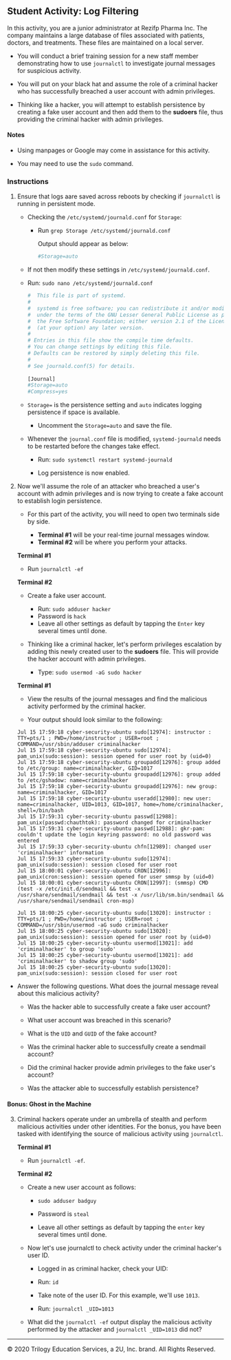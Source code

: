 ## Student Activity: Log Filtering
 
In this activity, you are a junior administrator at Rezifp Pharma Inc. The company maintains a large database of files associated with patients, doctors, and treatments. These files are maintained on a local server.
 
- You will conduct a brief training session for a new staff member demonstrating how to use `journalctl` to investigate journal messages for suspicious activity.
 
- You will put on your black hat and assume the role of a criminal hacker who has successfully breached a user account with admin privileges.
 
- Thinking like a hacker, you will attempt to establish persistence by creating a fake user account and then add them to the **sudoers** file, thus providing the criminal hacker with admin privileges.
 
#### Notes

- Using manpages or Google may come in assistance for this activity. 

- You may need to use the `sudo` command.

### Instructions
  
1. Ensure that logs aare saved across reboots by checking if `journalctl` is running in persistent mode. 

   - Checking the `/etc/systemd/journald.conf` for `Storage`:
 
     - Run `grep Storage /etc/systemd/journald.conf`
 
       Output should appear as below:
    
        ```bash
        #Storage=auto
        ```
    - If not then modify these settings in `/etc/systemd/journald.conf`.
 
     - Run: `sudo nano /etc/systemd/journald.conf`
 
       ```bash
       #  This file is part of systemd.
       #
       #  systemd is free software; you can redistribute it and/or modify it
       #  under the terms of the GNU Lesser General Public License as published by
       #  the Free Software Foundation; either version 2.1 of the License, or
       #  (at your option) any later version.
       #
       # Entries in this file show the compile time defaults.
       # You can change settings by editing this file.
       # Defaults can be restored by simply deleting this file.
       #
       # See journald.conf(5) for details.
 
       [Journal]
       #Storage=auto
       #Compress=yes
       ```
 
     - `Storage=` is the persistence setting and `auto` indicates logging persistence if space is available.
 
       - Uncomment the `Storage=auto` and save the file.
 
    - Whenever the `journal.conf` file is modified, `systemd-journald` needs to be restarted before the changes take effect.
 
      - Run: `sudo systemctl restart systemd-journald`
 
      - Log persistence is now enabled.
 
2. Now we'll assume the role of an attacker who breached a user's account with admin privileges and is now trying to create a fake account to establish login persistence.
 
    - For this part of the activity, you will need to open two terminals side by side.
 
      - **Terminal #1** will be your real-time journal messages window.
      - **Terminal #2** will be where you perform your attacks.
 
   **Terminal #1**
 
     - Run `journalctl -ef`
 
   **Terminal #2**
 
    - Create a fake user account.
 
      - Run: `sudo adduser hacker`
      - Password is `hack`
      - Leave all other settings as default by tapping the `Enter` key several times until done.
 
    - Thinking like a criminal hacker, let's perform privileges escalation by adding this newly created user to the **sudoers** file. This will provide the hacker account with admin privileges.
 
      - Type: `sudo usermod -aG sudo hacker`
 
   **Terminal #1**
 
    - View the results of the journal messages and find the malicious activity performed by the criminal hacker.
 
    - Your output should look similar to the following:
 
     ```
     Jul 15 17:59:18 cyber-security-ubuntu sudo[12974]: instructor : TTY=pts/1 ; PWD=/home/instructor ; USER=root ; COMMAND=/usr/sbin/adduser criminalhacker
     Jul 15 17:59:18 cyber-security-ubuntu sudo[12974]: pam_unix(sudo:session): session opened for user root by (uid=0)
     Jul 15 17:59:18 cyber-security-ubuntu groupadd[12976]: group added to /etc/group: name=criminalhacker, GID=1017
     Jul 15 17:59:18 cyber-security-ubuntu groupadd[12976]: group added to /etc/gshadow: name=criminalhacker
     Jul 15 17:59:18 cyber-security-ubuntu groupadd[12976]: new group: name=criminalhacker, GID=1017
     Jul 15 17:59:18 cyber-security-ubuntu useradd[12980]: new user: name=criminalhacker, UID=1013, GID=1017, home=/home/criminalhacker, shell=/bin/bash
     Jul 15 17:59:31 cyber-security-ubuntu passwd[12988]: pam_unix(passwd:chauthtok): password changed for criminalhacker
     Jul 15 17:59:31 cyber-security-ubuntu passwd[12988]: gkr-pam: couldn't update the login keyring password: no old password was entered
     Jul 15 17:59:33 cyber-security-ubuntu chfn[12989]: changed user 'criminalhacker' information
     Jul 15 17:59:33 cyber-security-ubuntu sudo[12974]: pam_unix(sudo:session): session closed for user root
     Jul 15 18:00:01 cyber-security-ubuntu CRON[12996]: pam_unix(cron:session): session opened for user smmsp by (uid=0)
     Jul 15 18:00:01 cyber-security-ubuntu CRON[12997]: (smmsp) CMD (test -x /etc/init.d/sendmail && test -x /usr/share/sendmail/sendmail && test -x /usr/lib/sm.bin/sendmail && /usr/share/sendmail/sendmail cron-msp)
 
     Jul 15 18:00:25 cyber-security-ubuntu sudo[13020]: instructor : TTY=pts/1 ; PWD=/home/instructor ; USER=root ; COMMAND=/usr/sbin/usermod -aG sudo criminalhacker
     Jul 15 18:00:25 cyber-security-ubuntu sudo[13020]: pam_unix(sudo:session): session opened for user root by (uid=0)
     Jul 15 18:00:25 cyber-security-ubuntu usermod[13021]: add 'criminalhacker' to group 'sudo'
     Jul 15 18:00:25 cyber-security-ubuntu usermod[13021]: add 'criminalhacker' to shadow group 'sudo'
     Jul 15 18:00:25 cyber-security-ubuntu sudo[13020]: pam_unix(sudo:session): session closed for user root
     ```
 
 - Answer the following questions. What does the journal message reveal about this malicious activity?
 
   - Was the hacker able to successfully create a fake user account?
 
   - What user account was breached in this scenario?
 
   - What is the `UID` and `GUID` of the fake account?
  
   - Was the criminal hacker able to successfully create a sendmail account?
 
   - Did the criminal hacker provide admin privileges to the fake user's account?
  
   - Was the attacker able to successfully establish persistence?
 
#### Bonus: Ghost in the Machine
 
3. Criminal hackers operate under an umbrella of stealth and perform malicious activities under other identities. For the bonus, you have been tasked with identifying the source of malicious activity using `journalctl`.
 
   **Terminal #1**

     - Run `journalctl -ef`.
 
   **Terminal #2**
 
     - Create a new user account as follows:
 
       - `sudo adduser badguy`
 
       - Password is `steal`
 
       - Leave all other settings as default by tapping the `enter` key several times until done.
 
     - Now let's use journalctl to check activity under the criminal hacker's user ID.
 
       - Logged in as criminal hacker, check your UID:
 
       - Run: `id`
 
       - Take note of the user ID. For this example, we'll use `1013`.
 
       - Run: `journalctl _UID=1013`
 
    - What did the `journalctl -ef` output display the malicious activity performed by the attacker and `journalctl _UID=1013` did not?
 
 
---
© 2020 Trilogy Education Services, a 2U, Inc. brand. All Rights Reserved. 